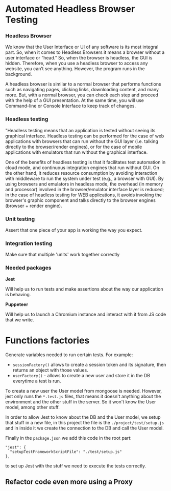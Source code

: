 # Automated Headless Browser Testing

### **Headless Browser**

We know that the User Interface or UI of any software is its most integral part. So, when it comes to Headless Browsers it means a browser without a user interface or “head.” So, when the browser is headless, the GUI is hidden. Therefore, when you use a headless browser to access any website, you can’t see anything. However, the program runs in the background.

A headless browser is similar to a normal browser that performs functions such as navigating pages, clicking links, downloading content, and many more. But, with a normal browser, you can check each step and proceed with the help of a GUI presentation. At the same time, you will use Command-line or Console Interface to keep track of changes.

### **Headless testing**

"Headless testing means that an application is tested without seeing its graphical interface. Headless testing can be performed for the case of web applications with browsers that can run without the GUI layer (i.e. talking directly to the browser/render engines), or for the case of mobile applications with emulators that run without the graphical interface.

One of the benefits of headless testing is that it facilitates test automation in cloud mode, and continuous integration engines that run without GUI. On the other hand, it reduces resource consumption by avoiding interaction with middleware to run the system under test (e.g., a browser with GUI). By using browsers and emulators in headless mode, the overhead (in memory and processor) involved in the browser/emulator interface layer is reduced; in the case of headless testing for WEB applications, it avoids invoking the browser's graphic component and talks directly to the browser engines (browser + render engine).

### **Unit testing**

Assert that one piece of your app is working the way you expect.

### **Integration testing**

Make sure that multiple 'units' work together correctly

### Needed packages

**Jest**

Will help us to run tests and make assertions about the way our application is behaving.

**Puppeteer**

Will help us to launch a Chromium instance and interact with it from JS code that we write.

# Functions factories

Generate variables needed to run certain tests. For example:

- `sessionFactory()` allows to create a session token and its signature, then returns an object with those values.
- `userFactory()` - allows to create a new user and store it in the DB everytime a test is run.

To create a new user the User model from mongoose is needed. However, jest only runs the `*.test.js` files, that means it doesn't anything about the environment and the other stuff in the server. So it won't know the User model, among other stuff.

In order to allow Jest to know about the DB and the User model, we setup that stuff in a new file, in this project the file is the `./project/test/setup.js` and in inside it we create the connection to the DB and call the User model.

Finally in the `package.json` we add this code in the root part:

    "jest": {
      "setupTestFrameworkScriptFile": "./test/setup.js"
    },

to set up Jest with the stuff we need to execute the tests correctly.

## Refactor code even more using a Proxy
